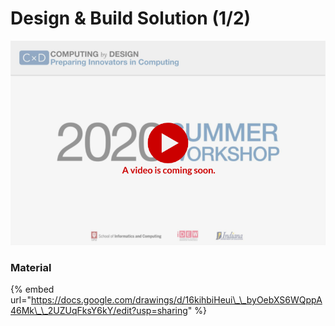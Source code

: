 # Design & Build Solution \(1/2\)

![](../../.gitbook/assets/vidcoming-welcome.png)

### Material

{% embed url="https://docs.google.com/drawings/d/16kihbiHeui\_\_byOebXS6WQppA46Mk\_\_2UZUqFksY6kY/edit?usp=sharing" %}




